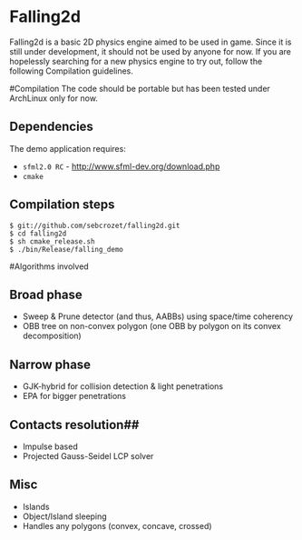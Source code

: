 Falling2d
=========
Falling2d is a basic 2D physics engine aimed to be used in game.
Since it is still under development, it should not be used by anyone for now.
If you are hopelessly searching for a new physics engine to try out, follow the
following Compilation guidelines.

#Compilation
The code should be portable but has been tested under ArchLinux only for now.

## Dependencies ##

The demo application requires:
  * `sfml2.0 RC` - http://www.sfml-dev.org/download.php
  * `cmake`

## Compilation steps ##

    $ git://github.com/sebcrozet/falling2d.git
    $ cd falling2d
    $ sh cmake_release.sh
    $ ./bin/Release/falling_demo

#Algorithms involved

## Broad phase ##

* Sweep & Prune detector (and thus, AABBs) using space/time coherency
* OBB tree on non-convex polygon (one OBB by polygon on its convex
    decomposition)

## Narrow phase ##

  * GJK-hybrid for collision detection & light penetrations
  * EPA for bigger penetrations

## Contacts resolution##

  * Impulse based
  * Projected Gauss-Seidel LCP solver

## Misc ##

  * Islands
  * Object/Island sleeping
  * Handles any polygons (convex, concave, crossed)
